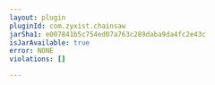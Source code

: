```yaml
---
layout: plugin
pluginId: com.zyxist.chainsaw
jarSha1: e007841b5c754ed07a763c289daba9da4fc2e43c
isJarAvailable: true
error: NONE
violations: []

---
```

